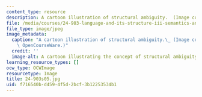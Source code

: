 ```yaml
---
content_type: resource
description: A cartoon illustration of structural ambiguity.  (Image courtesy of OCW.)
file: /media/courses/24-903-language-and-its-structure-iii-semantics-and-pragmatics-spring-2005/f716540bd4594f5d2bcf3b12253534b1_24-903s05.jpg
file_type: image/jpeg
image_metadata:
  caption: "A cartoon illustration of structural ambiguity.\_ (Image courtesy of MIT\
    \ OpenCourseWare.)"
  credit: ''
  image-alt: A cartoon illustrating the concept of structural ambiguity.
learning_resource_types: []
ocw_type: OCWImage
resourcetype: Image
title: 24-903s05.jpg
uid: f716540b-d459-4f5d-2bcf-3b12253534b1
---
```

